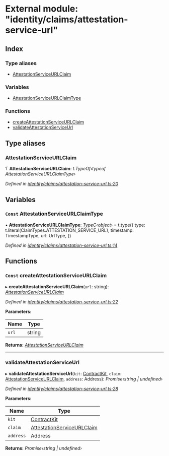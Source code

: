 # External module: "identity/claims/attestation-service-url"

## Index

### Type aliases

* [AttestationServiceURLClaim](_identity_claims_attestation_service_url_.md#attestationserviceurlclaim)

### Variables

* [AttestationServiceURLClaimType](_identity_claims_attestation_service_url_.md#const-attestationserviceurlclaimtype)

### Functions

* [createAttestationServiceURLClaim](_identity_claims_attestation_service_url_.md#const-createattestationserviceurlclaim)
* [validateAttestationServiceUrl](_identity_claims_attestation_service_url_.md#validateattestationserviceurl)

## Type aliases

###  AttestationServiceURLClaim

Ƭ **AttestationServiceURLClaim**: *t.TypeOf‹typeof AttestationServiceURLClaimType›*

*Defined in [identity/claims/attestation-service-url.ts:20](https://github.com/celo-org/celo-monorepo/blob/master/packages/sdk/contractkit/src/identity/claims/attestation-service-url.ts#L20)*

## Variables

### `Const` AttestationServiceURLClaimType

• **AttestationServiceURLClaimType**: *TypeC‹object›* = t.type({
  type: t.literal(ClaimTypes.ATTESTATION_SERVICE_URL),
  timestamp: TimestampType,
  url: UrlType,
})

*Defined in [identity/claims/attestation-service-url.ts:14](https://github.com/celo-org/celo-monorepo/blob/master/packages/sdk/contractkit/src/identity/claims/attestation-service-url.ts#L14)*

## Functions

### `Const` createAttestationServiceURLClaim

▸ **createAttestationServiceURLClaim**(`url`: string): *[AttestationServiceURLClaim](_identity_claims_attestation_service_url_.md#attestationserviceurlclaim)*

*Defined in [identity/claims/attestation-service-url.ts:22](https://github.com/celo-org/celo-monorepo/blob/master/packages/sdk/contractkit/src/identity/claims/attestation-service-url.ts#L22)*

**Parameters:**

Name | Type |
------ | ------ |
`url` | string |

**Returns:** *[AttestationServiceURLClaim](_identity_claims_attestation_service_url_.md#attestationserviceurlclaim)*

___

###  validateAttestationServiceUrl

▸ **validateAttestationServiceUrl**(`kit`: [ContractKit](../classes/_kit_.contractkit.md), `claim`: [AttestationServiceURLClaim](_identity_claims_attestation_service_url_.md#attestationserviceurlclaim), `address`: Address): *Promise‹string | undefined›*

*Defined in [identity/claims/attestation-service-url.ts:28](https://github.com/celo-org/celo-monorepo/blob/master/packages/sdk/contractkit/src/identity/claims/attestation-service-url.ts#L28)*

**Parameters:**

Name | Type |
------ | ------ |
`kit` | [ContractKit](../classes/_kit_.contractkit.md) |
`claim` | [AttestationServiceURLClaim](_identity_claims_attestation_service_url_.md#attestationserviceurlclaim) |
`address` | Address |

**Returns:** *Promise‹string | undefined›*
